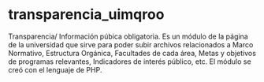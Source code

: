 # transparencia_uimqroo
Transparencia/ Información púbica obligatoria. Es un módulo de la página de la universidad que sirve para poder subir archivos relacionados a Marco Normativo, Estructura Orgánica, Facultades de cada área, Metas y objetivos de programas relevantes, Indicadores de interés público, etc. El módulo se creó con el lenguaje de PHP.
